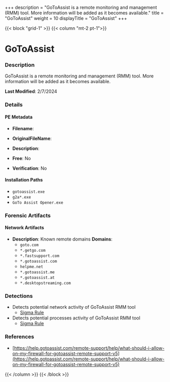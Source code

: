 +++
description = "GoToAssist is a remote monitoring and management (RMM) tool. More information will be added as it becomes available."
title = "GoToAssist"
weight = 10
displayTitle = "GoToAssist"
+++


{{< block "grid-1" >}}
{{< column "mt-2 pt-1">}}

# GoToAssist


### Description

GoToAssist is a remote monitoring and management (RMM) tool. More information will be added as it becomes available.



**Last Modified**: 2/7/2024

### Details


#### PE Metadata
- **Filename**: 
- **OriginalFileName**: 
- **Description**: 


- **Free**: No

- **Verification**: No




#### Installation Paths
- `gotoassist.exe`
- `g2a*.exe`
- `GoTo Assist Opener.exe`

### Forensic Artifacts




#### Network Artifacts
- **Description**: Known remote domains  **Domains**:
    - `goto.com`
    - `*.getgo.com`
    - `*.fastsupport.com`
    - `*.gotoassist.com`
    - `helpme.net`
    - `*.gotoassist.me`
    - `*.gotoassist.at`
    - `*.desktopstreaming.com`


### Detections
- Detects potential network activity of GoToAssist RMM tool
  - [Sigma Rule](https://github.com/magicsword-io/LOLRMM/blob/main/detections/sigma/gotoassist_network_sigma.yml)
- Detects potential processes activity of GoToAssist RMM tool
  - [Sigma Rule](https://github.com/magicsword-io/LOLRMM/blob/main/detections/sigma/gotoassist_processes_sigma.yml)

### References
- [https://help.gotoassist.com/remote-support/help/what-should-i-allow-on-my-firewall-for-gotoassist-remote-support-v5](https://help.gotoassist.com/remote-support/help/what-should-i-allow-on-my-firewall-for-gotoassist-remote-support-v5)



{{< /column >}}
{{< /block >}}

